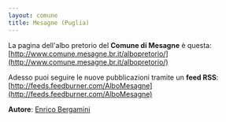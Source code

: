 ```yaml
---
layout: comune
title: Mesagne (Puglia)
---
```


La pagina dell'albo pretorio del **Comune di Mesagne** è questa: [http://www.comune.mesagne.br.it/albopretorio/](http://www.comune.mesagne.br.it/albopretorio/)

Adesso puoi seguire le nuove pubblicazioni tramite un **feed RSS**: [http://feeds.feedburner.com/AlboMesagne](http://feeds.feedburner.com/AlboMesagne)

**Autore**: [Enrico Bergamini](https://twitter.com/BergaminiEnrico)
